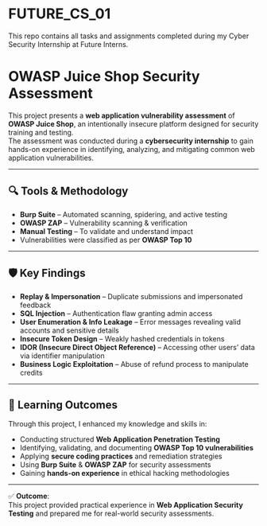 # FUTURE_CS_01
This repo contains all tasks and assignments completed during my Cyber Security Internship at Future Interns.

# OWASP Juice Shop Security Assessment  

This project presents a **web application vulnerability assessment** of **OWASP Juice Shop**, an intentionally insecure platform designed for security training and testing.  
The assessment was conducted during a **cybersecurity internship** to gain hands-on experience in identifying, analyzing, and mitigating common web application vulnerabilities.  

---

## 🔍 Tools & Methodology
- **Burp Suite** – Automated scanning, spidering, and active testing  
- **OWASP ZAP** – Vulnerability scanning & verification  
- **Manual Testing** – To validate and understand impact  
- Vulnerabilities were classified as per **OWASP Top 10**  

---

## 🛡️ Key Findings
- **Replay & Impersonation** – Duplicate submissions and impersonated feedback  
- **SQL Injection** – Authentication flaw granting admin access  
- **User Enumeration & Info Leakage** – Error messages revealing valid accounts and sensitive details  
- **Insecure Token Design** – Weakly hashed credentials in tokens  
- **IDOR (Insecure Direct Object Reference)** – Accessing other users’ data via identifier manipulation  
- **Business Logic Exploitation** – Abuse of refund process to manipulate credits  

---

## 🎯 Learning Outcomes
Through this project, I enhanced my knowledge and skills in:  
- Conducting structured **Web Application Penetration Testing**  
- Identifying, validating, and documenting **OWASP Top 10 vulnerabilities**  
- Applying **secure coding practices** and remediation strategies  
- Using **Burp Suite** & **OWASP ZAP** for security assessments  
- Gaining **hands-on experience** in ethical hacking methodologies  


---

✅ **Outcome**:  
This project provided practical experience in **Web Application Security Testing** and prepared me for real-world security assessments.  
